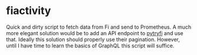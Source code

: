# fiactivity
Quick and dirty script to fetch data from Fi and send to Prometheus. A much more elegant solution would be to add an API endpoint to [pytryfi](https://github.com/sbabcock23/pytryfi) and use that. Ideally this solution should properly use their pagination. However, until I have time to learn the basics of GraphQL this script will suffice.

